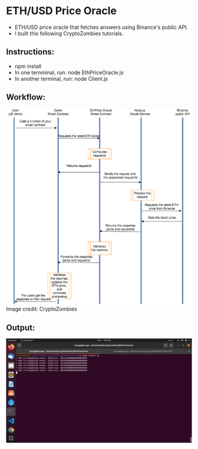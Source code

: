 # ETH/USD Price Oracle

- ETH/USD price oracle that fetches answers using Binance's public API.
- I built this following CryptoZombies tutorials.
  
## Instructions:
- npm install
- In one ternminal, run: node EthPriceOracle.js
- In another terminal, run: node Client.js


## Workflow:
![](./EthPriceOracleOverview.png)  
Image credit: CryptoZombies

## Output:
![](./output.png)  
